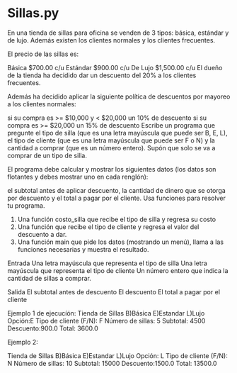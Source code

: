 # Sillas.py
En una tienda de sillas para oficina se venden de 3 tipos: básica, estándar y de lujo.
Además existen los clientes normales y los clientes frecuentes.

El precio de las sillas es:

Básica $700.00 c/u
Estándar $900.00 c/u
De Lujo $1,500.00 c/u
El dueño de la tienda ha decidido dar un descuento del 20% a los clientes frecuentes.

Además ha decidido aplicar la siguiente política de descuentos por mayoreo a los clientes normales:

si su compra es >= $10,000 y < $20,000 un 10% de descuento
si su compra es >= $20,000 un 15% de descuento
Escribe un programa que pregunte el tipo de silla (que es una letra mayúscula que puede ser B, E, L), el tipo de cliente (que es una letra mayúscula que puede ser F o N) y la cantidad a comprar (que es un número entero). Supón que solo se va a comprar de un tipo de silla.

El programa debe calcular y mostrar los siguientes datos (los datos son flotantes y debes mostrar uno en cada renglón):

el subtotal antes de aplicar descuento,
la cantidad de dinero que se otorga por descuento y
el total a pagar por el cliente.
Usa funciones para resolver tu programa.
1) Una función costo_silla que recibe el tipo de silla y regresa su costo
2) Una función que recibe el tipo de cliente y regresa el valor del descuento a dar.
3) Una función main que pide los datos (mostrando un menú), llama a las funciones necesarias y muestra el resultado.

Entrada
Una letra mayúscula que representa el tipo de silla 
Una letra mayúscula que representa el tipo de cliente
Un número entero que indica la cantidad de sillas a comprar.

Salida
El subtotal antes de descuento
El descuento
El total a pagar por el cliente

Ejemplo  1 de ejecucíón:
Tienda de Sillas
B)Básica
E)Estandar
L)Lujo
Opción:E
Tipo de cliente (F/N): F
Número de sillas: 5
Subtotal: 4500
Descuento:900.0
Total: 3600.0

Ejemplo 2:

Tienda de Sillas
B)Básica
E)Estandar
L)Lujo
Opción: L
Tipo de cliente (F/N): N
Número de sillas: 10
Subtotal: 15000
Descuento:1500.0
Total: 13500.0
